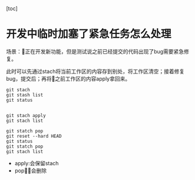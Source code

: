 [toc]

# 开发中临时加塞了紧急任务怎么处理

场景：正在开发新功能，但是测试说之前已经提交的代码出现了bug需要紧急修复。

此时可以先通过stach将当前工作区的内容存到别处，将工作区清空；接着修复bug，提交后；再将之前工作区的内容apply拿回来。

```shell
git stach
git stash list
git status


git stach apply
git stach list

git statch pop
git reset --hard HEAD
git status
git statch pop
git stach list
```

* apply:会保留stach
* pop：会删除
